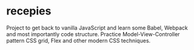 # recepies
Project to get back to vanilla JavaScript and learn some Babel, Webpack and most importantly code structure.
Practice Model-View-Controller pattern
CSS grid, Flex and other modern CSS techniques.